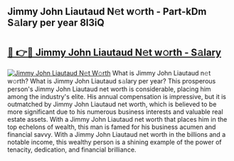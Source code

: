 ## Jimmy John Liautaud N𝚎t w𝚘rth - Part-kDm S𝚊lary per year 8l3iQ

# <h2><a href="http://gc1rxub.nevu.top/?p=Jimmy+John+Liautaud">🔗 👉🔴 Jimmy John Liautaud N𝚎t w𝚘rth - S𝚊lary</a></h2>

[![Jimmy John Liautaud N𝚎t W𝚘rth](https://i.imgur.com/Oavwk0R.jpeg)](http://gc1rxub.nevu.top/?p=Jimmy+John+Liautaud)
What is Jimmy John Liautaud n𝚎t w𝚘rth? What is Jimmy John Liautaud s𝚊lary per year?
This prosperous person's Jimmy John Liautaud net worth is considerable, placing him among the industry's elite. His annual compensation is impressive, but it is outmatched by Jimmy John Liautaud net worth, which is believed to be more significant due to his numerous business interests and valuable real estate assets. With a Jimmy John Liautaud net worth that places him in the top echelons of wealth, this man is famed for his business acumen and financial savvy. With a Jimmy John Liautaud net worth in the billions and a notable income, this wealthy person is a shining example of the power of tenacity, dedication, and financial brilliance.
